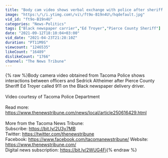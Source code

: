 ```yaml
---
title: "Body cam video shows verbal exchange with police after sheriff called 911 on Black newspaper carrier"
image: "https:\/\/i.ytimg.com\/vi\/ft9o-B19n4U\/hqdefault.jpg"
vid_id: "ft9o-B19n4U"
categories: "News-Politics"
tags: ["Black newspaper carrier","Ed Troyer","Pierce County Sheriff"]
date: "2021-09-12T18:10:04+03:00"
vid_date: "2021-04-23T21:28:10Z"
duration: "PT11M9S"
viewcount: "1246535"
likeCount: "16489"
dislikeCount: "1766"
channel: "The News Tribune"
---
```

{% raw %}Body camera video obtained from Tacoma Police shows interactions between officers and Sedrick Altheimer after Pierce County Sheriff Ed Troyer called 911 on the Black newspaper delivery driver.<br /><br />Video courtesy of Tacoma Police Department<br /><br />Read more:<br /><a rel="nofollow" target="blank" href="https://www.thenewstribune.com/news/local/article250616429.html">https://www.thenewstribune.com/news/local/article250616429.html</a><br /><br />More from the Tacoma News Tribune:<br />Subscribe: <a rel="nofollow" target="blank" href="https://bit.ly/2U3y7MB">https://bit.ly/2U3y7MB</a><br />Twitter: <a rel="nofollow" target="blank" href="https://twitter.com/thenewstribune">https://twitter.com/thenewstribune</a><br />Facebook: <a rel="nofollow" target="blank" href="https://www.facebook.com/tacomanewstribune/">https://www.facebook.com/tacomanewstribune/</a> Website: <a rel="nofollow" target="blank" href="https://www.thenewstribune.com/">https://www.thenewstribune.com/</a><br />Digital news subscription: <a rel="nofollow" target="blank" href="https://bit.ly/2WUG4Fi">https://bit.ly/2WUG4Fi</a>{% endraw %}
